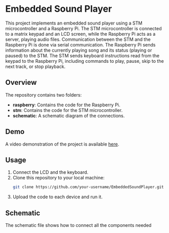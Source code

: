 # Embedded Sound Player

This project implements an embedded sound player using a STM microcontroller and a Raspberry Pi. The STM microcontroller is connected to a matrix keypad and an LCD screen, while the Raspberry Pi acts as a server, playing audio files. Communication between the STM and the Raspberry Pi is done via serial communication. The Raspberry Pi sends information about the currently playing song and its status (playing or paused) to the STM. The STM sends keyboard instructions read from the keypad to the Raspberry Pi, including commands to play, pause, skip to the next track, or stop playback.

## Overview

The repository contains two folders:
- **raspberry**: Contains the code for the Raspberry Pi.
- **stm**: Contains the code for the STM microcontroller.
- **schematic**:  A schematic diagram of the connections.

## Demo

A video demonstration of the project is available [here](https://www.youtube.com/watch?v=Ow90lmI1I0Y).

## Usage
1. Connect the LCD and the keyboard.
2. Clone this repository to your local machine:
   ```bash
   git clone https://github.com/your-username/EmbeddedSoundPlayer.git
3. Upload the code to each device and run it.

## Schematic
The schematic file shows how to connect all the components needed
